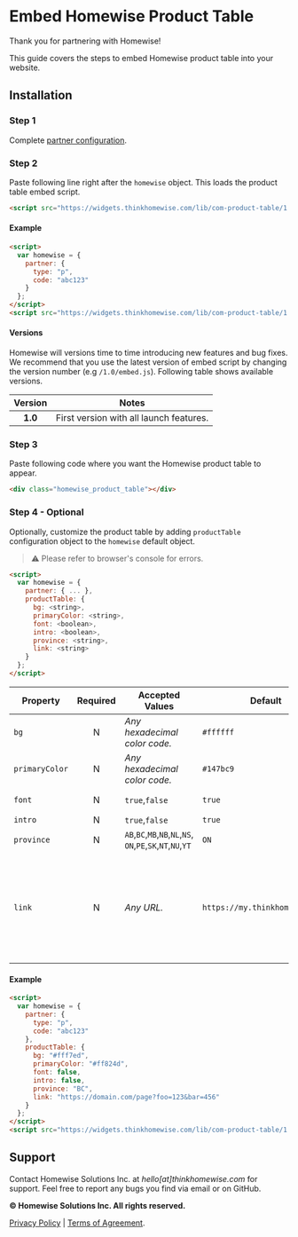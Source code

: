 # Embed Homewise Product Table
Thank you for partnering with Homewise!

This guide covers the steps to embed Homewise product table into your website.

## Installation

### Step 1
Complete [partner configuration](../partner/configuration.md).

### Step 2
Paste following line right after the `homewise` object. This loads the product table embed script.

```html
<script src="https://widgets.thinkhomewise.com/lib/com-product-table/1.0/embed.js"></script>
```

#### Example
```html
<script>
  var homewise = {
    partner: {
      type: "p",
      code: "abc123"
    }
  };
</script>
<script src="https://widgets.thinkhomewise.com/lib/com-product-table/1.0/embed.js"></script>
```

#### Versions
Homewise will versions time to time introducing new features and bug fixes. We recommend that you use the latest version 
of embed script by changing the version number (e.g `/1.0/embed.js`). Following table shows available versions.

| Version | Notes                                   |
|:-------:|-----------------------------------------|
| **1.0** | First version with all launch features. |


### Step 3
Paste following code where you want the Homewise product table to appear.
```html
<div class="homewise_product_table"></div>
```

### Step 4 - Optional
Optionally, customize the product table by adding `productTable` configuration object to the `homewise` default object.
> :warning: Please refer to browser's console for errors.

```html
<script>
  var homewise = {
    partner: { ... },
    productTable: {
      bg: <string>,
      primaryColor: <string>,
      font: <boolean>,
      intro: <boolean>,
      province: <string>,
      link: <string>
    }
  };
</script>
```

| Property       | Required | Accepted Values                                                  | Default                        | Notes                                                                                                                                                                                                                                                                                                                                                                                                                                       |
|----------------|:--------:|------------------------------------------------------------------|--------------------------------|---------------------------------------------------------------------------------------------------------------------------------------------------------------------------------------------------------------------------------------------------------------------------------------------------------------------------------------------------------------------------------------------------------------------------------------------|
| `bg`           |    N     | *Any hexadecimal color code.*                                    | `#ffffff`                      | Set default background color. Consider accessibility concerns when selecting the the colour.                                                                                                                                                                                                                                                                                                                                                |
| `primaryColor` |    N     | *Any hexadecimal color code.*                                    | `#147bc9`                      | Set default primary color. This sets colors for buttons and borders. Consider accessibility concerns when selecting the the colour.                                                                                                                                                                                                                                                                                                         |
| `font`         |    N     | `true`,`false`                                                   | `true`                         | Toggle standard font load. `false` will allow you to apply the font used your website's CSS.                                                                                                                                                                                                                                                                                                                                                |
| `intro`        |    N     | `true`,`false`                                                   | `true`                         | Toggle leading headline and introduction copy.                                                                                                                                                                                                                                                                                                                                                                                              |
| `province`     |    N     | `AB`,`BC`,`MB`,`NB`,`NL`,`NS`,<br/>`ON`,`PE`,`SK`,`NT`,`NU`,`YT` | `ON`                           | Set default province selection.                                                                                                                                                                                                                                                                                                                                                                                                             |
| `link`         |    N     | *Any URL.*                                                       | `https://my.thinkhomewise.com` | Set click through URL. Assuming Homewise online application is embedded in this page: <br/>- Query string variable `hw_product` should be captured and send back to embedded app as `hw_product`. <br/>- Query string variable `hw_state` should be captured and send back to embedded app as `state`. <br/><br/>e.g. `https://my.thinkhomewise.com/p/abc123/<hw_product_value>/embed?hw_product=<hw_product_value>&state=<hw_state_value>` |


#### Example
```html
<script>
  var homewise = {
    partner: {
      type: "p",
      code: "abc123"
    },
    productTable: {
      bg: "#fff7ed",
      primaryColor: "#ff824d",
      font: false,
      intro: false,
      province: "BC",
      link: "https://domain.com/page?foo=123&bar=456"
    }
  };
</script>
<script src="https://widgets.thinkhomewise.com/lib/com-product-table/1.0/embed.js"></script>
```

## Support
Contact Homewise Solutions Inc. at *hello[at]thinkhomewise.com* for support. Feel free to report any bugs you find via 
email or on GitHub.

**© Homewise Solutions Inc. All rights reserved.**

[Privacy Policy](https://thinkhomewise.com/page/privacy/) | [Terms of Agreement](https://thinkhomewise.com/page/term/).







